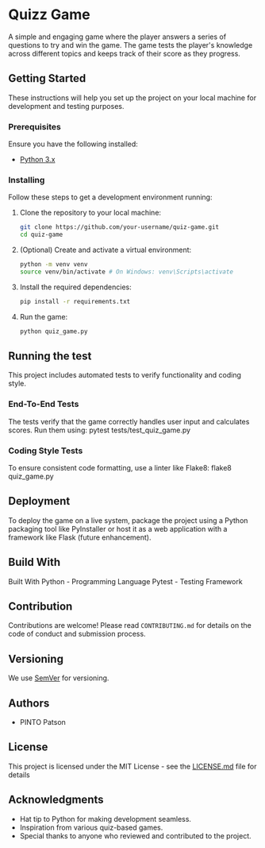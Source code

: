# Quizz Game  
A simple and engaging game where the player answers a series of questions to try and win the game. The game tests the player's knowledge across different topics and keeps track of their score as they progress.  

## Getting Started  
These instructions will help you set up the project on your local machine for development and testing purposes.  

### Prerequisites  
Ensure you have the following installed:  
- [Python 3.x](https://www.python.org/downloads/)  

### Installing  
Follow these steps to get a development environment running:  

1. Clone the repository to your local machine:  
   ```bash
   git clone https://github.com/your-username/quiz-game.git
   cd quiz-game
2. (Optional) Create and activate a virtual environment:
   ```bash
   python -m venv venv
   source venv/bin/activate # On Windows: venv\Scripts\activate
3. Install the required dependencies:
   ```bash
   pip install -r requirements.txt
4. Run the game:
   ```bash
   python quiz_game.py

## Running the test
This project includes automated tests to verify functionality and coding style.

### End-To-End Tests
The tests verify that the game correctly handles user input and calculates scores. Run them using: pytest tests/test_quiz_game.py

### Coding Style Tests 
To ensure consistent code formatting, use a linter like Flake8: flake8 quiz_game.py

## Deployment 
To deploy the game on a live system, package the project using a Python packaging tool like PyInstaller or host it as a web application with a framework like Flask (future enhancement).

## Build With 
Built With
Python - Programming Language
Pytest - Testing Framework

## Contribution 
Contributions are welcome! Please read `CONTRIBUTING.md` for details on the code of conduct and submission process.

## Versioning 
We use [SemVer](https://semver.org/) for versioning. 

## Authors 
- PINTO Patson

## License 
This project is licensed under the MIT License - see the [LICENSE.md](https://github.com/Coraz0nn/Quizz_Game-NOMED_Anton-CDOF5/blob/main/LICENSE) file for details

## Acknowledgments
- Hat tip to Python for making development seamless.
- Inspiration from various quiz-based games.
- Special thanks to anyone who reviewed and contributed to the project.

